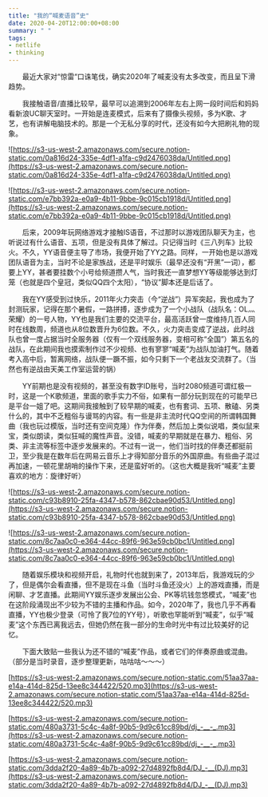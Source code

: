 ```yaml
---
title: "我的“喊麦语音”史"
date: 2020-04-20T12:00:00+08:00
summary: " "
tags: 
- netlife
- thinking
---
```


&emsp;&emsp;最近大家对“惊雷“口诛笔伐，确实2020年了喊麦没有太多改变，而且呈下滑趋势。

&emsp;&emsp;我接触语音/直播比较早，最早可以追溯到2006年左右上网一段时间后和妈妈看新浪UC聊天室时。一开始是连麦模式，后来有了摄像头视频，多为K歌、才艺，也有讲解电脑技术的。那是一个无私分享的时代，还没有如今大把刷礼物的现象。

![https://s3-us-west-2.amazonaws.com/secure.notion-static.com/0a816d24-335e-4df1-a1fa-c9d2476038da/Untitled.png](https://s3-us-west-2.amazonaws.com/secure.notion-static.com/0a816d24-335e-4df1-a1fa-c9d2476038da/Untitled.png)

![https://s3-us-west-2.amazonaws.com/secure.notion-static.com/e7bb392a-e0a9-4b11-9bbe-9c015cb1918d/Untitled.png](https://s3-us-west-2.amazonaws.com/secure.notion-static.com/e7bb392a-e0a9-4b11-9bbe-9c015cb1918d/Untitled.png)

&emsp;&emsp;后来，2009年玩网络游戏才接触IS语音，不过那时以游戏团队聊天为主，也听说过有什么语音、五项，但是没有具体了解过。只记得当时《三八列车》比较火。不久，YY语音便主导了市场，我便开始了YY之路。同样，一开始也是以游戏团队语音为主，当时不论是家族战，还是平时娱乐（最早还没有“开黑”一词），都要上YY，甚者要挂数个小号给频道攒人气，当时我还一直梦想YY等级能够达到灯笼（也就是四个皇冠，类似QQ四个太阳），“协议”脚本还是后话了。

&emsp;&emsp;我在YY感受到过快乐，2011年火力突击（今“逆战”）异军突起，我也成为了封测玩家，记得在那个暑假，一路拼搏，逐步成为了一个小战队（战队名：OL灬荣耀）的一号人物，YY也是我们主要的交流平台，最高活跃曾一度维持几百人同时在线数周，频道也从8位数晋升为6位数。不久，火力突击变成了逆战，此时战队也曾一度占据当时全服务器（仅有一个双线服务器，变相可称“全国”）第五名的战队，在此期间我也摸索制作过不少视频、也有寥寥“喊麦”为战队加油打气。随着考入高中后，暂离网络，战队便一蹶不振，如今只剩下一个老战友交流群了。（当然也有逆战由天美工作室运营的锅）

&emsp;&emsp;YY前期也是没有视频的，甚至没有数字ID账号，当时2080频道可谓红极一时，这是一个K歌频道，里面的歌手实力不俗，如果有一部分玩到现在的可能早已是平台一姐了吧。这期间我接触到了较早期的喊麦，也有套词、五项、散磕、另类什么的，其中不乏粗俗与谩骂的内容。有一些是非主流时代QQ空间的所谓韩国舞曲（我也玩过模版，当时还有空间克隆）作为伴奏，然后加上类似说唱，类似鼠来宝，类似朗读，类似狂喊的魔性声音。没错，喊麦的早期就是在暴力、粗俗、另类、非主流等标签中逐步发展来的。不过有一说一，他们当时找的伴奏还都挺前卫，至少我是在数年后在网易云音乐上才得知部分音乐的外国原曲。有些曲子混过再加速，一顿花里胡哨的操作下来，还是蛮好听的。（这也大概是我听“喊麦”主要喜欢的地方：旋律好听）

![https://s3-us-west-2.amazonaws.com/secure.notion-static.com/c93b8910-25fa-4347-b578-862cbae90d53/Untitled.png](https://s3-us-west-2.amazonaws.com/secure.notion-static.com/c93b8910-25fa-4347-b578-862cbae90d53/Untitled.png)

![https://s3-us-west-2.amazonaws.com/secure.notion-static.com/8c7aa0c0-e364-44cc-89f6-963e59cb0bc1/Untitled.png](https://s3-us-west-2.amazonaws.com/secure.notion-static.com/8c7aa0c0-e364-44cc-89f6-963e59cb0bc1/Untitled.png)

&emsp;&emsp;随着娱乐模块和视频开启，礼物时代也就到来了，2013年后，我游戏玩的少了，但是偶尔会看直播，但不是现在斗鱼（当时斗鱼还没火）上的游戏直播，而是闲聊、才艺直播。此期间YY娱乐逐步发展出公会、PK等坑钱忽悠模式，“喊麦”也在这阶段涌现出不少较为不错的主播和作品。如今，2020年了，我也几乎不再看直播，YY也极少登录（可怜了我7位的YY号），听歌也罕能听到“喊麦”，似乎“喊麦”这个东西已离我远去，但她仍然在我一部分的生命时光中有过比较美好的记忆。

&emsp;&emsp;下面大致贴一些我认为还不错的“喊麦”作品，或者它们的伴奏原曲或混曲。（部分是当时录音，逐步整理更新，咕咕咕～～～）

[https://s3-us-west-2.amazonaws.com/secure.notion-static.com/51aa37aa-e14a-414d-825d-13ee8c344422/520.mp3](https://s3-us-west-2.amazonaws.com/secure.notion-static.com/51aa37aa-e14a-414d-825d-13ee8c344422/520.mp3)

[https://s3-us-west-2.amazonaws.com/secure.notion-static.com/480a3731-5c4c-4a8f-90b5-9d9c61cc89bd/dj_-__-_.mp3](https://s3-us-west-2.amazonaws.com/secure.notion-static.com/480a3731-5c4c-4a8f-90b5-9d9c61cc89bd/dj_-__-_.mp3)

[https://s3-us-west-2.amazonaws.com/secure.notion-static.com/3dda2f20-4a89-4b7b-a092-27d4892fb8d4/DJ_-__(DJ).mp3](https://s3-us-west-2.amazonaws.com/secure.notion-static.com/3dda2f20-4a89-4b7b-a092-27d4892fb8d4/DJ_-__(DJ).mp3)